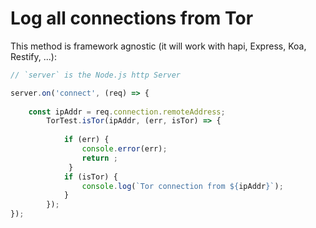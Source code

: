 # Log all connections from Tor

This method is framework agnostic (it will work with hapi, Express, Koa, Restify, ...):

```js
// `server` is the Node.js http Server

server.on('connect', (req) => {
    
    const ipAddr = req.connection.remoteAddress;
        TorTest.isTor(ipAddr, (err, isTor) => {
    
            if (err) { 
                console.error(err);
                return ;
             }
            if (isTor) {
                console.log(`Tor connection from ${ipAddr}`);
            }
        });
});

```
